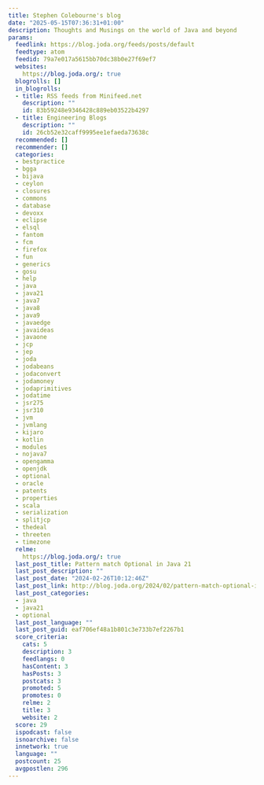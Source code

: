 ```yaml
---
title: Stephen Colebourne's blog
date: "2025-05-15T07:36:31+01:00"
description: Thoughts and Musings on the world of Java and beyond
params:
  feedlink: https://blog.joda.org/feeds/posts/default
  feedtype: atom
  feedid: 79a7e017a5615bb70dc38b0e27f69ef7
  websites:
    https://blog.joda.org/: true
  blogrolls: []
  in_blogrolls:
  - title: RSS feeds from Minifeed.net
    description: ""
    id: 83b59248e9346428c889eb03522b4297
  - title: Engineering Blogs
    description: ""
    id: 26cb52e32caff9995ee1efaeda73638c
  recommended: []
  recommender: []
  categories:
  - bestpractice
  - bgga
  - bijava
  - ceylon
  - closures
  - commons
  - database
  - devoxx
  - eclipse
  - elsql
  - fantom
  - fcm
  - firefox
  - fun
  - generics
  - gosu
  - help
  - java
  - java21
  - java7
  - java8
  - java9
  - javaedge
  - javaideas
  - javaone
  - jcp
  - jep
  - joda
  - jodabeans
  - jodaconvert
  - jodamoney
  - jodaprimitives
  - jodatime
  - jsr275
  - jsr310
  - jvm
  - jvmlang
  - kijaro
  - kotlin
  - modules
  - nojava7
  - opengamma
  - openjdk
  - optional
  - oracle
  - patents
  - properties
  - scala
  - serialization
  - splitjcp
  - thedeal
  - threeten
  - timezone
  relme:
    https://blog.joda.org/: true
  last_post_title: Pattern match Optional in Java 21
  last_post_description: ""
  last_post_date: "2024-02-26T10:12:46Z"
  last_post_link: http://blog.joda.org/2024/02/pattern-match-optional-in-java-21.html
  last_post_categories:
  - java
  - java21
  - optional
  last_post_language: ""
  last_post_guid: eaf706ef48a1b801c3e733b7ef2267b1
  score_criteria:
    cats: 5
    description: 3
    feedlangs: 0
    hasContent: 3
    hasPosts: 3
    postcats: 3
    promoted: 5
    promotes: 0
    relme: 2
    title: 3
    website: 2
  score: 29
  ispodcast: false
  isnoarchive: false
  innetwork: true
  language: ""
  postcount: 25
  avgpostlen: 296
---
```

